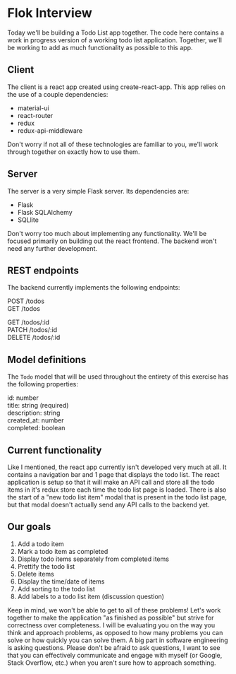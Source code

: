 # Flok Interview

Today we'll be building a Todo List app together. The code here contains a work in progress version of a working todo list application. Together, we'll be working to add as much functionality as possible to this app.

## Client

The client is a react app created using create-react-app. This app relies on the use of a couple dependencies:

- material-ui
- react-router
- redux
- redux-api-middleware

Don't worry if not all of these technologies are familiar to you, we'll work through together on exactly how to use them.

## Server

The server is a very simple Flask server. Its dependencies are:

- Flask
- Flask SQLAlchemy
- SQLlite

Don't worry too much about implementing any functionality. We'll be focused primarily on building out the react frontend. The backend won't need any further development.

## REST endpoints

The backend currently implements the following endpoints:

POST /todos  
GET /todos

GET /todos/:id  
PATCH /todos/:id  
DELETE /todos/:id

## Model definitions

The `Todo` model that will be used throughout the entirety of this exercise has the following properties:

id: number  
title: string (required)  
description: string  
created_at: number  
completed: boolean

## Current functionality

Like I mentioned, the react app currently isn't developed very much at all. It contains a navigation bar and 1 page that displays the todo list. The react application is setup so that it will make an API call and store all the todo items in it's redux store each time the todo list page is loaded. There is also the start of a "new todo list item" modal that is present in the todo list page, but that modal doesn't actually send any API calls to the backend yet.

## Our goals

1. Add a todo item
2. Mark a todo item as completed
3. Display todo items separately from completed items
4. Prettify the todo list
5. Delete items
6. Display the time/date of items
7. Add sorting to the todo list
8. Add labels to a todo list item (discussion question)

Keep in mind, we won't be able to get to all of these problems! Let's work together to make the application "as finished as possible" but strive for correctness over completeness. I will be evaluating you on the way you think and approach problems, as opposed to how many problems you can solve or how quickly you can solve them. A big part in software engineering is asking questions. Please don't be afraid to ask questions, I want to see that you can effectively communicate and engage with myself (or Google, Stack Overflow, etc.) when you aren't sure how to approach something.
